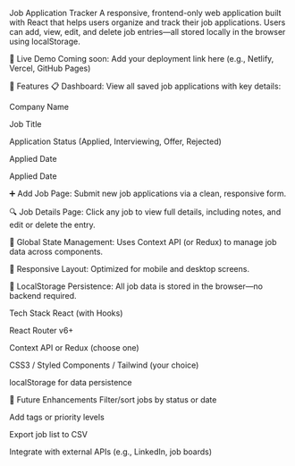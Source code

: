 Job Application Tracker
A responsive, frontend-only web application built with React that helps users organize and track their job applications. Users can add, view, edit, and delete job entries—all stored locally in the browser using localStorage.

🚀 Live Demo
Coming soon: Add your deployment link here (e.g., Netlify, Vercel, GitHub Pages)

🧩 Features
📋 Dashboard: View all saved job applications with key details:

Company Name

Job Title

Application Status (Applied, Interviewing, Offer, Rejected)

Applied Date



Applied Date

➕ Add Job Page: Submit new job applications via a clean, responsive form.

🔍 Job Details Page: Click any job to view full details, including notes, and edit or delete the entry.

🔄 Global State Management: Uses Context API (or Redux) to manage job data across components.

📱 Responsive Layout: Optimized for mobile and desktop screens.

💾 LocalStorage Persistence: All job data is stored in the browser—no backend required.






Tech Stack
React (with Hooks)

React Router v6+

Context API or Redux (choose one)

CSS3 / Styled Components / Tailwind (your choice)

localStorage for data persistence



🧪 Future Enhancements
Filter/sort jobs by status or date

Add tags or priority levels

Export job list to CSV

Integrate with external APIs (e.g., LinkedIn, job boards)




